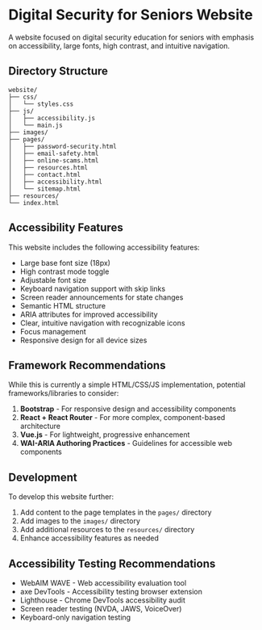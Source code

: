 # Digital Security for Seniors Website

A website focused on digital security education for seniors with emphasis on accessibility, large fonts, high contrast, and intuitive navigation.

## Directory Structure

```
website/
├── css/
│   └── styles.css
├── js/
│   ├── accessibility.js
│   └── main.js
├── images/
├── pages/
│   ├── password-security.html
│   ├── email-safety.html
│   ├── online-scams.html
│   ├── resources.html
│   ├── contact.html
│   ├── accessibility.html
│   └── sitemap.html
├── resources/
└── index.html
```

## Accessibility Features

This website includes the following accessibility features:

- Large base font size (18px)
- High contrast mode toggle
- Adjustable font size
- Keyboard navigation support with skip links
- Screen reader announcements for state changes
- Semantic HTML structure
- ARIA attributes for improved accessibility
- Clear, intuitive navigation with recognizable icons
- Focus management
- Responsive design for all device sizes

## Framework Recommendations

While this is currently a simple HTML/CSS/JS implementation, potential frameworks/libraries to consider:

1. **Bootstrap** - For responsive design and accessibility components
2. **React + React Router** - For more complex, component-based architecture
3. **Vue.js** - For lightweight, progressive enhancement
4. **WAI-ARIA Authoring Practices** - Guidelines for accessible web components

## Development

To develop this website further:

1. Add content to the page templates in the `pages/` directory
2. Add images to the `images/` directory
3. Add additional resources to the `resources/` directory
4. Enhance accessibility features as needed

## Accessibility Testing Recommendations

- WebAIM WAVE - Web accessibility evaluation tool
- axe DevTools - Accessibility testing browser extension
- Lighthouse - Chrome DevTools accessibility audit
- Screen reader testing (NVDA, JAWS, VoiceOver)
- Keyboard-only navigation testing